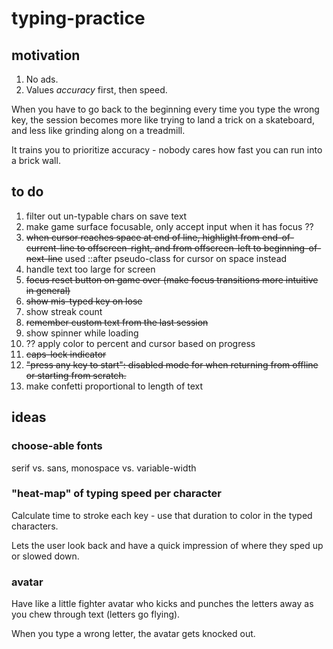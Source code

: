 # typing-practice

## motivation

1. No ads.
1. Values _accuracy_ first, then speed.

When you have to go back to the beginning every time you type the wrong key, the session becomes more like trying to land a trick on a skateboard, and less like grinding along on a treadmill.

It trains you to prioritize accuracy - nobody cares how fast you can run into a brick wall.

## to do 

1. filter out un-typable chars on save text
1. make game surface focusable, only accept input when it has focus ??
1. ~~when cursor reaches space at end of line, highlight from end-of-current-line to offscreen-right, and from offscreen-left to beginning-of-next-line~~ used ::after pseudo-class for cursor on space instead
1. handle text too large for screen
1. ~~focus reset button on game over (make focus transitions more intuitive in general)~~
1. ~~show mis-typed key on lose~~
1. show streak count
1. ~~remember custom text from the last session~~
1. show spinner while loading
1. ?? apply color to percent and cursor based on progress
1. ~~caps-lock indicator~~
1. ~~"press any key to start": disabled mode for when returning from offline or starting from scratch.~~
1. make confetti proportional to length of text

## ideas

### choose-able fonts

serif vs. sans, monospace vs. variable-width

### "heat-map" of typing speed per character

Calculate time to stroke each key - use that duration to color in the typed characters.

Lets the user look back and have a quick impression of where they sped up or slowed down.

### avatar

Have like a little fighter avatar who kicks and punches the letters away as you chew through text (letters go flying).

When you type a wrong letter, the avatar gets knocked out.
